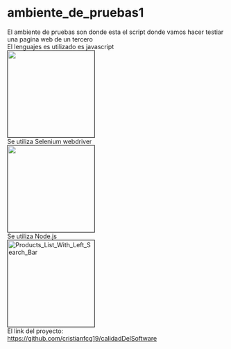 # ambiente_de_pruebas1

El ambiente de pruebas son donde esta el script donde vamos hacer testiar una pagina web de un tercero 
<br>
El lenguajes es utilizado es javascript
<br>
<img src="https://upload.wikimedia.org/wikipedia/commons/thumb/9/99/Unofficial_JavaScript_logo_2.svg/480px-Unofficial_JavaScript_logo_2.svg.png" width="200px" border="1"/>
<br>
Se utiliza Selenium webdriver
<br>
<img src="https://d1yjjnpx0p53s8.cloudfront.net/styles/logo-thumbnail/s3/102017/untitled-1_101.png?kqtCWytc9kSzKEIuS.5YO7S6zXRP0Zut&itok=B8-VPbN4" width="200px" border="1"/>
<br>
Se  utiliza Node.js
<br>
<img src="https://upload.wikimedia.org/wikipedia/commons/thumb/d/d9/Node.js_logo.svg/1200px-Node.js_logo.svg.png" alt="Products_List_With_Left_Search_Bar" width="200px" border="1"/>
<br>
El link del proyecto:    
https://github.com/cristianfcg19/calidadDelSoftware
